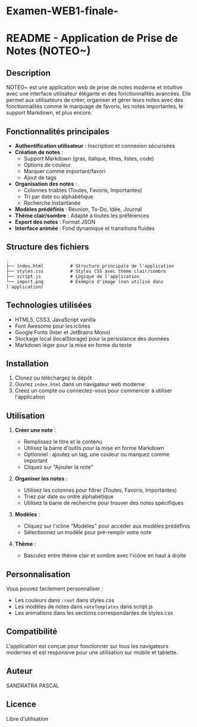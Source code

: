 # Examen-WEB1-finale-
# README - Application de Prise de Notes (NOTEO~)

## Description
NOTEO~ est une application web de prise de notes moderne et intuitive avec une interface utilisateur élégante et des fonctionnalités avancées. Elle permet aux utilisateurs de créer, organiser et gérer leurs notes avec des fonctionnalités comme le marquage de favoris, les notes importantes, le support Markdown, et plus encore.

## Fonctionnalités principales
- **Authentification utilisateur** : Inscription et connexion sécurisées
- **Création de notes** : 
  - Support Markdown (gras, italique, titres, listes, code)
  - Options de couleur
  - Marquer comme important/favori
  - Ajout de tags
- **Organisation des notes** : 
  - Colonnes triables (Toutes, Favoris, Importantes)
  - Tri par date ou alphabétique
  - Recherche instantanée
- **Modèles prédéfinis** : Réunion, To-Do, Idée, Journal
- **Thème clair/sombre** : Adapté à toutes les préférences
- **Export des notes** : Format JSON
- **Interface animée** : Fond dynamique et transitions fluides

## Structure des fichiers
```
.
├── index.html          # Structure principale de l'application
├── styles.css          # Styles CSS avec thème clair/sombre
├── script.js           # Logique de l'application
└── import.png          # Exemple d'image (non utilisé dans l'application)
```

## Technologies utilisées
- HTML5, CSS3, JavaScript vanilla
- Font Awesome pour les icônes
- Google Fonts (Inter et JetBrains Mono)
- Stockage local (localStorage) pour la persistance des données
- Markdown léger pour la mise en forme du texte

## Installation
1. Clonez ou téléchargez le dépôt
2. Ouvrez `index.html` dans un navigateur web moderne
3. Créez un compte ou connectez-vous pour commencer à utiliser l'application

## Utilisation
1. **Créer une note** :
   - Remplissez le titre et le contenu
   - Utilisez la barre d'outils pour la mise en forme Markdown
   - Optionnel : ajoutez un tag, une couleur ou marquez comme important
   - Cliquez sur "Ajouter la note"

2. **Organiser les notes** :
   - Utilisez les colonnes pour filtrer (Toutes, Favoris, Importantes)
   - Triez par date ou ordre alphabétique
   - Utilisez la barre de recherche pour trouver des notes spécifiques

3. **Modèles** :
   - Cliquez sur l'icône "Modèles" pour accéder aux modèles prédéfinis
   - Sélectionnez un modèle pour pré-remplir votre note

4. **Thème** :
   - Basculez entre thème clair et sombre avec l'icône en haut à droite

## Personnalisation
Vous pouvez facilement personnaliser :
- Les couleurs dans `:root` dans styles.css
- Les modèles de notes dans `noteTemplates` dans script.js
- Les animations dans les sections correspondantes de styles.css

## Compatibilité
L'application est conçue pour fonctionner sur tous les navigateurs modernes et est responsive pour une utilisation sur mobile et tablette.

## Auteur
SANDRATRA
PASCAL

## Licence
Libre d'utilisation 
